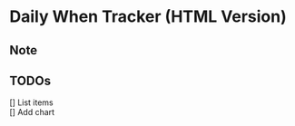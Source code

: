 # Daily When Tracker (HTML Version)

## Note

## TODOs

<!-- # (Heading 1) -->
<!-- ## (Heading 2) -->
<!-- ### (Heading 3) -->
<!-- ctrl+shift+v to preview the readme.md file -->

[] List items  
[] Add chart
